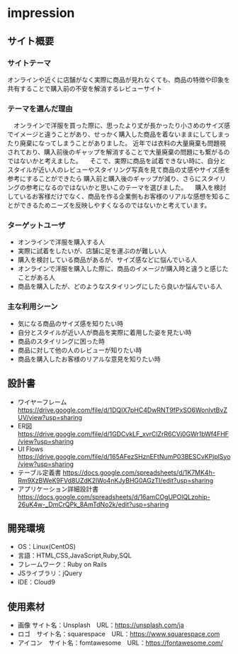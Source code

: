 # impression

## サイト概要
### サイトテーマ
オンラインや近くに店舗がなく実際に商品が見れなくても、商品の特徴や印象を共有することで購入前の不安を解消するレビューサイト

### テーマを選んだ理由
　オンラインで洋服を買った際に、思ったより丈が長かったり小さめのサイズ感でイメージと違うことがあり、せっかく購入した商品を着ないままにしてしまったり廃棄になってしまうことがありました。
近年では衣料の大量廃棄も問題視されており、購入前後のギャップを解消することで大量廃棄の問題にも繋がるのではないかと考えました。
　そこで、実際に商品を試着できない時に、自分とスタイルが近い人のレビューやスタイリング写真を見て商品の丈感やサイズ感を参考にすることができたら
購入前と購入後のギャップが減り、さらにスタイリングの参考になるのではないかと思いこのテーマを選びました。
　購入を検討しているお客様だけでなく、商品を作る企業側もお客様のリアルな感想を知ることができるためニーズを反映しやすくなるのではないかと考えています。

### ターゲットユーザ
- オンラインで洋服を購入する人
- 実際に試着をしたいが、店舗に足を運ぶのが難しい人
- 購入を検討している商品があるが、サイズ感などに悩んでいる人
- オンラインで洋服を購入した際に、商品のイメージが購入時と違うと感じたことがある人
- 商品を購入したが、どのようなスタイリングにしたら良いか悩んでいる人

### 主な利用シーン
- 気になる商品のサイズ感を知りたい時
- 自分とスタイルが近い人が商品を実際に着用した姿を見たい時
- 商品のスタイリングに困った時
- 商品に対して他の人のレビューが知りたい時
- 商品を購入したお客様のリアルな意見を知りたい時

## 設計書
- ワイヤーフレーム　https://drive.google.com/file/d/1DQIX7pHC4DwRNT9fPxSO6WonlvtBvZUV/view?usp=sharing
- ER図　https://drive.google.com/file/d/1GDCvkLF_xvrClZrR6CVj0GWr1bWf4FHF/view?usp=sharing
- UI Flows https://drive.google.com/file/d/165AFezSHznEFtNumP03BESCvKPjplSyo/view?usp=sharing
- テーブル定義書 https://docs.google.com/spreadsheets/d/1K7MK4h-Rm9XzBWeK9FVd8UZdK2lWo4nKJyBHG0AGzTI/edit?usp=sharing
- アプリケーション詳細設計書　https://docs.google.com/spreadsheets/d/16amCOgUPOlQLzohip-26uK4w-_DmCrQPk_8AmTdNo2k/edit?usp=sharing

## 開発環境
- OS：Linux(CentOS)
- 言語：HTML,CSS,JavaScript,Ruby,SQL
- フレームワーク：Ruby on Rails
- JSライブラリ：jQuery
- IDE：Cloud9

## 使用素材
- 画像 サイト名：Unsplash　URL：https://unsplash.com/ja
- ロゴ　サイト名：squarespace　URL：https://www.squarespace.com
- アイコン　サイト名：fomtawesome　URL：https://fontawesome.com/